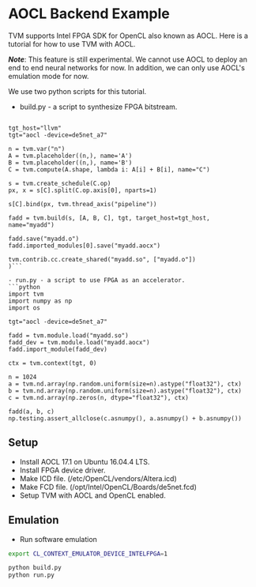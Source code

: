 AOCL Backend Example
====================

TVM supports Intel FPGA SDK for OpenCL also known as AOCL.  Here is a tutorial for how to use TVM with AOCL.

***Note***: This feature is still experimental.  We cannot use AOCL to deploy an end to end neural networks for now.  In addition, we can only use AOCL's emulation mode for now.

We use two python scripts for this tutorial.

- build.py - a script to synthesize FPGA bitstream.
```import tvm

tgt_host="llvm"
tgt="aocl -device=de5net_a7"

n = tvm.var("n")
A = tvm.placeholder((n,), name='A')
B = tvm.placeholder((n,), name='B')
C = tvm.compute(A.shape, lambda i: A[i] + B[i], name="C")

s = tvm.create_schedule(C.op)
px, x = s[C].split(C.op.axis[0], nparts=1)

s[C].bind(px, tvm.thread_axis("pipeline"))

fadd = tvm.build(s, [A, B, C], tgt, target_host=tgt_host, name="myadd")

fadd.save("myadd.o")
fadd.imported_modules[0].save("myadd.aocx")

tvm.contrib.cc.create_shared("myadd.so", ["myadd.o"])
)```

- run.py - a script to use FPGA as an accelerator.
```python
import tvm
import numpy as np
import os

tgt="aocl -device=de5net_a7"

fadd = tvm.module.load("myadd.so")
fadd_dev = tvm.module.load("myadd.aocx")
fadd.import_module(fadd_dev)

ctx = tvm.context(tgt, 0)

n = 1024
a = tvm.nd.array(np.random.uniform(size=n).astype("float32"), ctx)
b = tvm.nd.array(np.random.uniform(size=n).astype("float32"), ctx)
c = tvm.nd.array(np.zeros(n, dtype="float32"), ctx)

fadd(a, b, c)
np.testing.assert_allclose(c.asnumpy(), a.asnumpy() + b.asnumpy())
```

Setup
-----

- Install AOCL 17.1 on Ubuntu 16.04.4 LTS.
- Install FPGA device driver.
- Make ICD file. (/etc/OpenCL/vendors/Altera.icd)
- Make FCD file. (/opt/Intel/OpenCL/Boards/de5net.fcd)
- Setup TVM with AOCL and OpenCL enabled.

Emulation
---------

- Run software emulation
```bash
export CL_CONTEXT_EMULATOR_DEVICE_INTELFPGA=1

python build.py
python run.py
```
